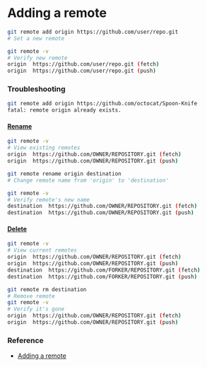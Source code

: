 # Adding a remote

```bash
git remote add origin https://github.com/user/repo.git
# Set a new remote

git remote -v
# Verify new remote
origin  https://github.com/user/repo.git (fetch)
origin  https://github.com/user/repo.git (push)
```

### Troubleshooting

```bash
git remote add origin https://github.com/octocat/Spoon-Knife
fatal: remote origin already exists.
````

#### [Rename](https://help.github.com/articles/renaming-a-remote/)

```bash
git remote -v
# View existing remotes
origin  https://github.com/OWNER/REPOSITORY.git (fetch)
origin  https://github.com/OWNER/REPOSITORY.git (push)

git remote rename origin destination
# Change remote name from 'origin' to 'destination'

git remote -v
# Verify remote's new name
destination  https://github.com/OWNER/REPOSITORY.git (fetch)
destination  https://github.com/OWNER/REPOSITORY.git (push)
```

#### [Delete](https://help.github.com/articles/removing-a-remote/)

```bash
git remote -v
# View current remotes
origin  https://github.com/OWNER/REPOSITORY.git (fetch)
origin  https://github.com/OWNER/REPOSITORY.git (push)
destination  https://github.com/FORKER/REPOSITORY.git (fetch)
destination  https://github.com/FORKER/REPOSITORY.git (push)

git remote rm destination
# Remove remote
git remote -v
# Verify it's gone
origin  https://github.com/OWNER/REPOSITORY.git (fetch)
origin  https://github.com/OWNER/REPOSITORY.git (push)
```

### Reference

* [Adding a remote](https://help.github.com/articles/adding-a-remote/)